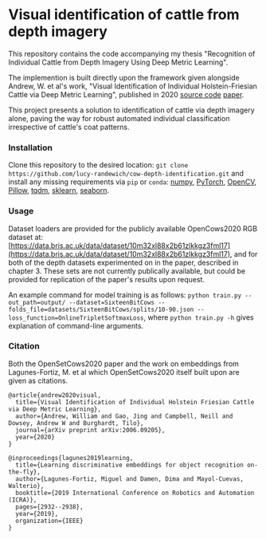 # Visual identification of cattle from depth imagery

This repository contains the code accompanying my thesis "Recognition of Individual Cattle from Depth Imagery Using Deep Metric Learning". 

The implemention is built directly upon the framework given alongside Andrew, W. et al's work, "Visual Identification of Individual Holstein-Friesian Cattle via Deep Metric Learning", published in 2020 [source code](https://github.com/CWOA/MetricLearningIdentification) [paper](https://arxiv.org/abs/2006.09205).

This project presents a solution to identification of cattle via depth imagery alone, paving the way for robust automated individual classification irrespective of cattle's coat patterns. 

### Installation

Clone this repository to the desired location: `git clone https://github.com/lucy-randewich/cow-depth-identification.git` and
install any missing requirements via `pip` or `conda`: [numpy](https://pypi.org/project/numpy/), [PyTorch](https://pytorch.org/), [OpenCV](https://pypi.org/project/opencv-python/), [Pillow](https://pypi.org/project/Pillow/), [tqdm](https://pypi.org/project/tqdm/), [sklearn](https://pypi.org/project/scikit-learn/), [seaborn](https://pypi.org/project/seaborn/).

### Usage

Dataset loaders are provided for the publicly available OpenCows2020 RGB dataset at: [https://data.bris.ac.uk/data/dataset/10m32xl88x2b61zlkkgz3fml17](https://data.bris.ac.uk/data/dataset/10m32xl88x2b61zlkkgz3fml17), and for both of the depth datasets experimented on in the paper, described in chapter 3. These sets are not currently publically available, but could be provided for replication of the paper's results upon request.

An example command for model training is as follows: `python train.py --out_path=output/ --dataset=SixteenBitCows --folds_file=datasets/SixteenBitCows/splits/10-90.json --loss_function=OnlineTripletSoftmaxLoss`, where `python train.py -h` gives explanation of command-line arguments. 


### Citation

Both the OpenSetCows2020 paper and the work on embeddings from Lagunes-Fortiz, M. et al which OpenSetCows2020 itself built upon are given as citations.
```
@article{andrew2020visual,
  title={Visual Identification of Individual Holstein Friesian Cattle via Deep Metric Learning},
  author={Andrew, William and Gao, Jing and Campbell, Neill and Dowsey, Andrew W and Burghardt, Tilo},
  journal={arXiv preprint arXiv:2006.09205},
  year={2020}
}

@inproceedings{lagunes2019learning,
  title={Learning discriminative embeddings for object recognition on-the-fly},
  author={Lagunes-Fortiz, Miguel and Damen, Dima and Mayol-Cuevas, Walterio},
  booktitle={2019 International Conference on Robotics and Automation (ICRA)},
  pages={2932--2938},
  year={2019},
  organization={IEEE}
}
```